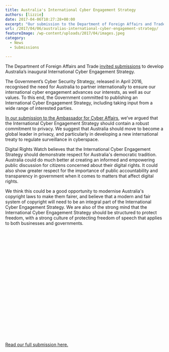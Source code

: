 ```yaml
---
title: Australia's International Cyber Engagement Strategy
authors: [lizzie]
date: 2017-04-06T10:27:28+00:00
excerpt: "Our submission to the Department of Foreign Affairs and Trade's development of Australia's inaugural International Cyber Engagement Strategy."
url: /2017/04/06/australias-international-cyber-engagement-strategy/
featureImage: /wp-content/uploads/2017/04/images.jpeg
category:
  - News
  - Submissions

---
```

The Department of Foreign Affairs and Trade [invited submissions][1] to develop Australia&#8217;s inaugural International Cyber Engagement Strategy.

The Government&#8217;s Cyber Security Strategy, released in April 2016, recognised the need for Australia to partner internationally to ensure our international cyber engagement advances our interests, as well as our values. To this end, the Government committed to publishing an International Cyber Engagement Strategy, including taking input from a wide range of interested parties.

[In our submission to the Ambassador for Cyber Affairs][2], we&#8217;ve argued that the International Cyber Engagement Strategy should contain a robust commitment to privacy. We suggest that Australia should move to become a global leader in privacy, and particularly in developing a new international treaty to regulate surveillance in cyberspace.

Digital Rights Watch believes that the International Cyber Engagement Strategy should demonstrate respect for Australia's democratic tradition. Australia could do much better at creating an informed and empowering public discussion for citizens concerned about their digital rights. It could also show greater respect for the importance of public accountability and transparency in government when it comes to matters that affect digital rights.

We think this could be a good opportunity to modernise Australia's copyright laws to make them fairer, and believe that a modern and fair system of copyright will need to be an integral part of the International Cyber Engagement Strategy. We are also of the strong mind that the International Cyber Engagement Strategy should be structured to protect freedom, with a strong culture of protecting freedom of speech that applies to both businesses and governments.

<div data-configid="29076025/47068553" style="width:100%; height:340px;" class="issuuembed">
</div>



[Read our full submission here.][2]

 [1]: http://dfat.gov.au/international-relations/themes/cyber-affairs/Pages/call-for-submissions-international-cyber-engagement-strategy.aspx
 [2]: /wp-content/uploads/2017/04/SubmissionInternationalCyberEngagementStrategy.pdf
